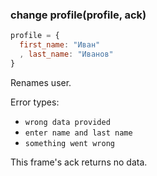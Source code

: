 ### change profile(profile, ack)
```javascript
profile = {
  first_name: "Иван"
  , last_name: "Иванов"
}
```
Renames user.

Error types:
  - `wrong data provided`
  - `enter name and last name`
  - `something went wrong`

This frame's ack returns no data.
